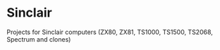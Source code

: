 # Sinclair
Projects for Sinclair computers (ZX80, ZX81, TS1000, TS1500, TS2068, Spectrum and clones)
